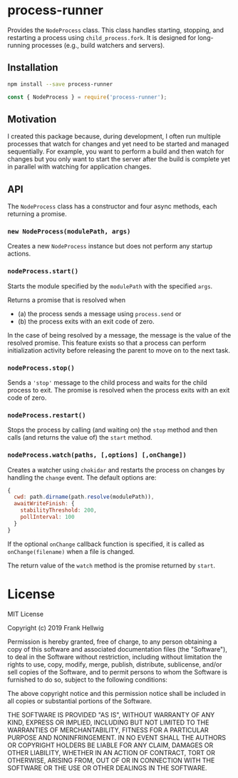 # process-runner

Provides the `NodeProcess` class. This class handles starting, stopping, and restarting a process using `child_process.fork`. It is designed for long-running processes (e.g., build watchers and servers).

## Installation

```bash
npm install --save process-runner
```

```javascript
const { NodeProcess } = require('process-runner');
```

## Motivation

I created this package because, during development, I often run multiple processes that watch for changes and yet need to be started and managed sequentially. For example, you want to perform a build and then watch for changes but you only want to start the server after the build is complete yet in parallel with watching for application changes.

## API

The `NodeProcess` class has a constructor and four async methods, each returning a promise.

### `new NodeProcess(modulePath, args)`

Creates a new `NodeProcess` instance but does not perform any startup actions.

### `nodeProcess.start()`

Starts the module specified by the `modulePath` with the specified `args`.

Returns a promise that is resolved when

- (a) the process sends a message using `process.send` or
- (b) the process exits with an exit code of zero.

In the case of being resolved by a message, the message is the value of the resolved promise. This feature exists so that a process can perform initialization activity before releasing the parent to move on to the next task.

### `nodeProcess.stop()`

Sends a `'stop'` message to the child process and waits for the child process to exit. The promise is resolved when the process exits with an exit code of zero.

### `nodeProcess.restart()`

Stops the process by calling (and waiting on) the `stop` method and then calls (and returns the value of) the `start` method.

### `nodeProcess.watch(paths, [,options] [,onChange])`

Creates a watcher using `chokidar` and restarts the process on changes by handling the `change` event. The default options are:

```javascript
{
  cwd: path.dirname(path.resolve(modulePath)),
  awaitWriteFinish: {
    stabilityThreshold: 200,
    pollInterval: 100
  }
}
```

If the optional `onChange` callback function is specified, it is called as `onChange(filename)` when a file is changed.

The return value of the `watch` method is the promise returned by `start`.

# License

MIT License

Copyright (c) 2019 Frank Hellwig

Permission is hereby granted, free of charge, to any person obtaining a copy
of this software and associated documentation files (the "Software"), to deal
in the Software without restriction, including without limitation the rights
to use, copy, modify, merge, publish, distribute, sublicense, and/or sell
copies of the Software, and to permit persons to whom the Software is
furnished to do so, subject to the following conditions:

The above copyright notice and this permission notice shall be included in all
copies or substantial portions of the Software.

THE SOFTWARE IS PROVIDED "AS IS", WITHOUT WARRANTY OF ANY KIND, EXPRESS OR
IMPLIED, INCLUDING BUT NOT LIMITED TO THE WARRANTIES OF MERCHANTABILITY,
FITNESS FOR A PARTICULAR PURPOSE AND NONINFRINGEMENT. IN NO EVENT SHALL THE
AUTHORS OR COPYRIGHT HOLDERS BE LIABLE FOR ANY CLAIM, DAMAGES OR OTHER
LIABILITY, WHETHER IN AN ACTION OF CONTRACT, TORT OR OTHERWISE, ARISING FROM,
OUT OF OR IN CONNECTION WITH THE SOFTWARE OR THE USE OR OTHER DEALINGS IN THE
SOFTWARE.
